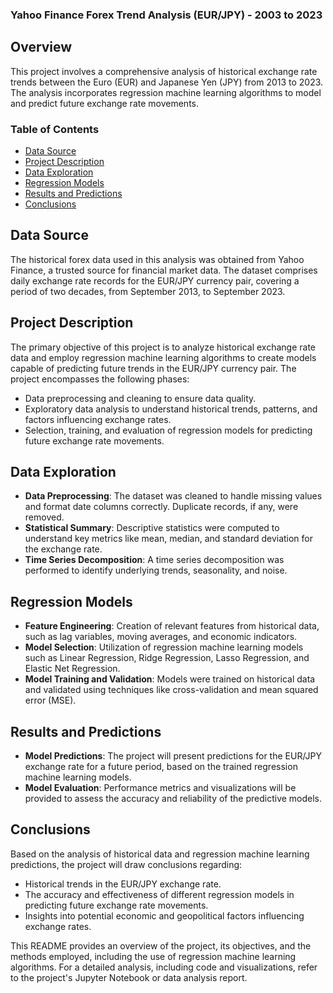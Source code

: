 ### Yahoo Finance Forex Trend Analysis (EUR/JPY) - 2003 to 2023

## Overview

This project involves a comprehensive analysis of historical exchange rate trends between the Euro (EUR) and Japanese Yen (JPY) from 2013 to 2023. The analysis incorporates regression machine learning algorithms to model and predict future exchange rate movements.

### Table of Contents

- [Data Source](#data-source)
- [Project Description](#project-description)
- [Data Exploration](#data-exploration)
- [Regression Models](#regression-models)
- [Results and Predictions](#results-and-predictions)
- [Conclusions](#conclusions)

## Data Source

The historical forex data used in this analysis was obtained from Yahoo Finance, a trusted source for financial market data. The dataset comprises daily exchange rate records for the EUR/JPY currency pair, covering a period of two decades, from September 2013, to September 2023.

## Project Description

The primary objective of this project is to analyze historical exchange rate data and employ regression machine learning algorithms to create models capable of predicting future trends in the EUR/JPY currency pair. The project encompasses the following phases:

- Data preprocessing and cleaning to ensure data quality.
- Exploratory data analysis to understand historical trends, patterns, and factors influencing exchange rates.
- Selection, training, and evaluation of regression models for predicting future exchange rate movements.

## Data Exploration

- **Data Preprocessing**: The dataset was cleaned to handle missing values and format date columns correctly. Duplicate records, if any, were removed.
- **Statistical Summary**: Descriptive statistics were computed to understand key metrics like mean, median, and standard deviation for the exchange rate.
- **Time Series Decomposition**: A time series decomposition was performed to identify underlying trends, seasonality, and noise.

## Regression Models

- **Feature Engineering**: Creation of relevant features from historical data, such as lag variables, moving averages, and economic indicators.
- **Model Selection**: Utilization of regression machine learning models such as Linear Regression, Ridge Regression, Lasso Regression, and Elastic Net Regression.
- **Model Training and Validation**: Models were trained on historical data and validated using techniques like cross-validation and mean squared error (MSE).

## Results and Predictions

- **Model Predictions**: The project will present predictions for the EUR/JPY exchange rate for a future period, based on the trained regression machine learning models.
- **Model Evaluation**: Performance metrics and visualizations will be provided to assess the accuracy and reliability of the predictive models.

## Conclusions

Based on the analysis of historical data and regression machine learning predictions, the project will draw conclusions regarding:

- Historical trends in the EUR/JPY exchange rate.
- The accuracy and effectiveness of different regression models in predicting future exchange rate movements.
- Insights into potential economic and geopolitical factors influencing exchange rates.

This README provides an overview of the project, its objectives, and the methods employed, including the use of regression machine learning algorithms. For a detailed analysis, including code and visualizations, refer to the project's Jupyter Notebook or data analysis report.
